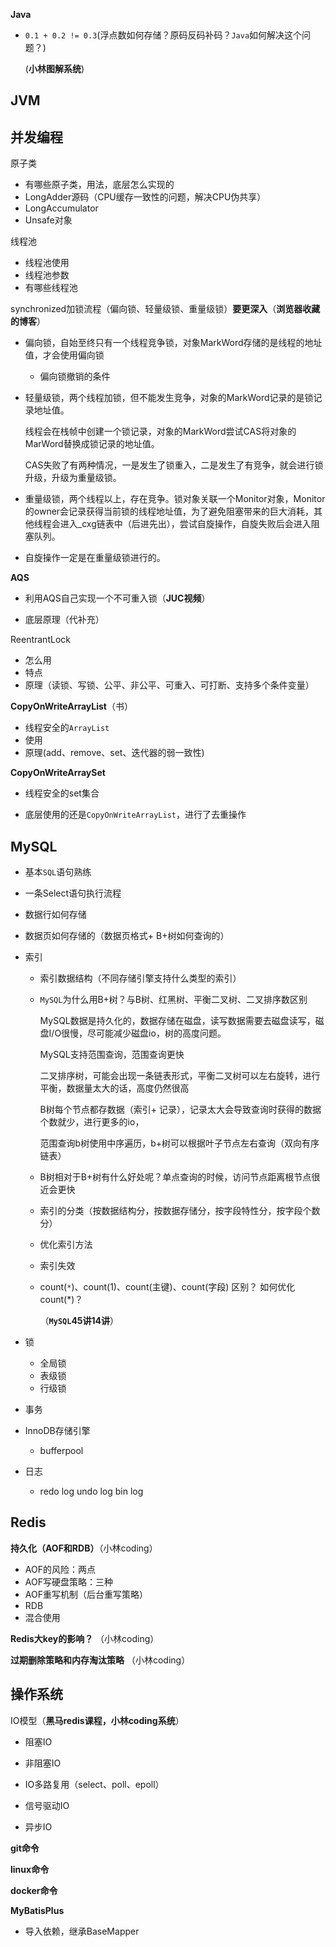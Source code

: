 

**Java**

+ `0.1 + 0.2 != 0.3`(浮点数如何存储？原码反码补码？`Java`如何解决这个问题？)    

  (**小林图解系统**)

## JVM



## 并发编程

原子类

+ 有哪些原子类，用法，底层怎么实现的
+ LongAdder源码（CPU缓存一致性的问题，解决CPU伪共享）
+ LongAccumulator
+ Unsafe对象

线程池

+ 线程池使用
+ 线程池参数
+ 有哪些线程池

synchronized加锁流程（偏向锁、轻量级锁、重量级锁）**要更深入**（**浏览器收藏的博客**）

+ 偏向锁，自始至终只有一个线程竞争锁，对象MarkWord存储的是线程的地址值，才会使用偏向锁

  + 偏向锁撤销的条件

+ 轻量级锁，两个线程加锁，但不能发生竞争，对象的MarkWord记录的是锁记录地址值。

  线程会在栈帧中创建一个锁记录，对象的MarkWord尝试CAS将对象的MarWord替换成锁记录的地址值。

  CAS失败了有两种情况，一是发生了锁重入，二是发生了有竞争，就会进行锁升级，升级为重量级锁。

+ 重量级锁，两个线程以上，存在竞争。锁对象关联一个Monitor对象，Monitor的owner会记录获得当前锁的线程地址值，为了避免阻塞带来的巨大消耗，其他线程会进入_cxg链表中（后进先出），尝试自旋操作，自旋失败后会进入阻塞队列。

+ 自旋操作一定是在重量级锁进行的。

**AQS**

+ 利用AQS自己实现一个不可重入锁（**JUC视频**）

+ 底层原理（代补充）

ReentrantLock

+ 怎么用
+ 特点
+ 原理（读锁、写锁、公平、非公平、可重入、可打断、支持多个条件变量）



**CopyOnWriteArrayList**（书）

+ 线程安全的`ArrayList`
+ 使用
+ 原理(add、remove、set、迭代器的弱一致性)

**CopyOnWriteArraySet**

+ 线程安全的set集合

+ 底层使用的还是`CopyOnWriteArrayList`，进行了去重操作

## MySQL

+ 基本`SQL`语句熟练

+ 一条Select语句执行流程

+ 数据行如何存储

+ 数据页如何存储的（数据页格式+ B+树如何查询的）

+ 索引

  + 索引数据结构（不同存储引擎支持什么类型的索引）

  + `MySQL`为什么用B+树？与B树、红黑树、平衡二叉树、二叉排序数区别

    MySQL数据是持久化的，数据存储在磁盘，读写数据需要去磁盘读写，磁盘I/O很慢，尽可能减少磁盘io，树的高度问题。

    MySQL支持范围查询，范围查询更快

    二叉排序树，可能会出现一条链表形式，平衡二叉树可以左右旋转，进行平衡，数据量太大的话，高度仍然很高

    B树每个节点都存数据（索引+ 记录），记录太大会导致查询时获得的数据个数就少，进行更多的io，

    范围查询b树使用中序遍历，b+树可以根据叶子节点左右查询（双向有序链表）

  + B树相对于B+树有什么好处呢？单点查询的时候，访问节点距离根节点很近会更快

  + 索引的分类（按数据结构分，按数据存储分，按字段特性分，按字段个数分）

  + 优化索引方法

  + 索引失效

    

  + count(`*`)、count(1)、count(主键)、count(字段) 区别？ 如何优化count(*)？

    （**`MySQL`45讲14讲**）

+ 锁

  + 全局锁
  + 表级锁
  + 行级锁

+ 事务

+ InnoDB存储引擎

  + bufferpool

+ 日志

  + redo log undo log bin log

## Redis

**持久化（AOF和RDB）**（小林coding）

+ AOF的风险：两点
+ AOF写硬盘策略：三种
+ AOF重写机制（后台重写策略）
+ RDB
+ 混合使用

**Redis大key的影响？** （小林coding）

**过期删除策略和内存淘汰策略** （小林coding）



## 操作系统



IO模型（**黑马redis课程，小林coding系统**）

+ 阻塞IO
+ 非阻塞IO

+ IO多路复用（select、poll、epoll）
+ 信号驱动IO
+ 异步IO

**git命令**

**linux命令**

**docker命令**



**MyBatisPlus**

+ 导入依赖，继承BaseMapper
